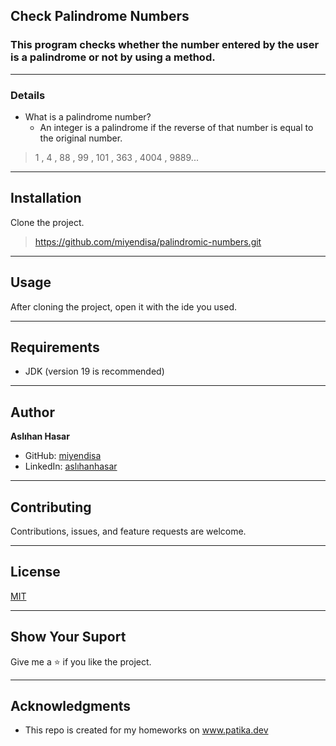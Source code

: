 ## Check Palindrome Numbers
### This program checks whether the number entered by the user is a palindrome or not by using a method.

--- 

### Details

* What is a palindrome number?
    * An integer is a palindrome if the reverse 
of that number is equal to the original number.
> 1 , 4 , 88 , 99 , 101 , 363 , 4004 , 9889...
---

## Installation
Clone the project.
> https://github.com/miyendisa/palindromic-numbers.git

---

## Usage
After cloning the project, open it with the ide you used.

---

## Requirements
* JDK (version 19 is recommended)

---

## Author
**Aslıhan Hasar**

* GitHub: [miyendisa](https://github.com/miyendisa)
* LinkedIn: [aslıhanhasar](https://www.linkedin.com/in/asl%C4%B1hanhasar
  )
---

## Contributing
Contributions, issues, and feature requests are welcome.

---

## License

[MIT](https://choosealicense.com/licenses/mit/)

---

## Show Your Suport
Give me a &#11088; if you like the project.

---

## Acknowledgments
* This repo is created for my homeworks on www.patika.dev
